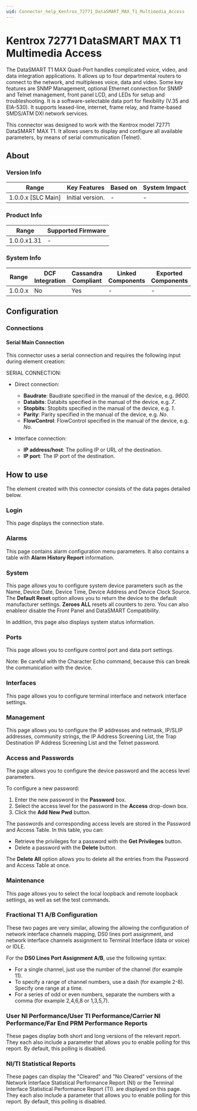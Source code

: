 ```yaml
---
uid: Connector_help_Kentrox_72771_DataSMART_MAX_T1_Multimedia_Access
---
```


# Kentrox 72771 DataSMART MAX T1 Multimedia Access

The DataSMART T1 MAX Quad-Port handles complicated voice, video, and data integration applications. It allows up to four departmental routers to connect to the network, and multiplexes voice, data and video. Some key features are SNMP Management, optional Ethernet connection for SNMP and Telnet management, front panel LCD, and LEDs for setup and troubleshooting. It is a software-selectable data port for flexibility (V.35 and EIA-530). It supports leased-line, internet, frame relay, and frame-based SMDS/ATM DXI network services.

This connector was designed to work with the Kentrox model 72771 DataSMART MAX T1. It allows users to display and configure all available parameters, by means of serial communication (Telnet).

## About

### Version Info

| **Range**            | **Key Features** | **Based on** | **System Impact** |
|----------------------|------------------|--------------|-------------------|
| 1.0.0.x \[SLC Main\] | Initial version. | \-           | \-                |

### Product Info

| **Range**   | **Supported Firmware** |
|-------------|------------------------|
| 1.0.0.x1.31 | \-                     |

### System Info

| **Range** | **DCF Integration** | **Cassandra Compliant** | **Linked Components** | **Exported Components** |
|-----------|---------------------|-------------------------|-----------------------|-------------------------|
| 1.0.0.x   | No                  | Yes                     | \-                    | \-                      |

## Configuration

### Connections

#### Serial Main Connection

This connector uses a serial connection and requires the following input during element creation:

SERIAL CONNECTION:

- Direct connection:

  - **Baudrate**: Baudrate specified in the manual of the device, e.g. *9600*.
  - **Databits**: Databits specified in the manual of the device, e.g. *7*.
  - **Stopbits**: Stopbits specified in the manual of the device, e.g. *1*.
  - **Parity**: Parity specified in the manual of the device, e.g. *No*.
  - **FlowControl**: FlowControl specified in the manual of the device, e.g. *No*.

- Interface connection:

  - **IP address/host**: The polling IP or URL of the destination.
  - **IP port**: The IP port of the destination.

## How to use

The element created with this connector consists of the data pages detailed below.

### Login

This page displays the connection state.

### Alarms

This page contains alarm configuration menu parameters. It also contains a table with **Alarm History Report** information.

### System

This page allows you to configure system device parameters such as the Name, Device Date, Device Time, Device Address and Device Clock Source. The **Default Reset** option allows you to return the device to the default manufacturer settings. **Zeroes ALL** resets all counters to zero. You can also enableor disable the Front Panel and DataSMART Compatibility.

In addition, this page also displays system status information.

### Ports

This page allows you to configure control port and data port settings.

Note: Be careful with the Character Echo command, because this can break the communication with the device.

### Interfaces

This page allows you to configure terminal interface and network interface settings.

### Management

This page allows you to configure the IP addresses and netmask, IP/SLIP addresses, community strings, the IP Address Screening List, the Trap Destination IP Address Screening List and the Telnet password.

### Access and Passwords

The page allows you to configure the device password and the access level parameters.

To configure a new password:

1. Enter the new password in the **Password** box.
1. Select the access level for the password in the **Access** drop-down box.
1. Click the **Add New Pwd** button.

The passwords and corresponding access levels are stored in the Password and Access Table. In this table, you can:

- Retrieve the privileges for a password with the **Get Privileges** button.
- Delete a password with the **Delete** button.

The **Delete All** option allows you to delete all the entries from the Password and Access Table at once.

### Maintenance

This page allows you to select the local loopback and remote loopback settings, as well as set the test commands.

### Fractional T1 A/B Configuration

These two pages are very similar, allowing the allowing the configuration of network interface channels mapping, DS0 lines port assignment, and network interface channels assignment to Terminal Interface (data or voice) or IDLE.

For the **DS0 Lines Port Assignment A/B**, use the following syntax:

- For a single channel, just use the number of the channel (for example 11).
- To specify a range of channel numbers, use a dash (for example 2-8). Specify one range at a time.
- For a series of odd or even numbers, separate the numbers with a comma (for example 2,4,6,8 or 1,3,5,7).

### User NI Performance/User TI Performance/Carrier NI Performance/Far End PRM Performance Reports

These pages display both short and long versions of the relevant report. They each also include a parameter that allows you to enable polling for this report. By default, this polling is disabled.

### NI/TI Statistical Reports

These pages can display the "Cleared" and "No Cleared" versions of the Network Interface Statistical Performance Report (NI) or the Terminal Interface Statistical Performance Report (TI). are displayed on this page. They each also include a parameter that allows you to enable polling for this report. By default, this polling is disabled.
